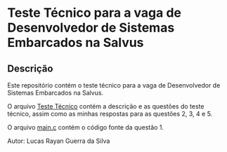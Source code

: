 # Teste Técnico para a vaga de Desenvolvedor de Sistemas Embarcados na Salvus

## Descrição

Este repositório contém o teste técnico para a vaga de Desenvolvedor de Sistemas Embarcados na Salvus.

O arquivo [Teste Técnico](Teste_Técnico-Lucas_Rayan_Guerra_da_Silva.pdf) contém a descrição e as questões do teste técnico, assim como as minhas respostas para as questões 2, 3, 4 e 5.

O arquivo [main.c](main.c) contém o código fonte da questão 1.

Autor: Lucas Rayan Guerra da Silva

